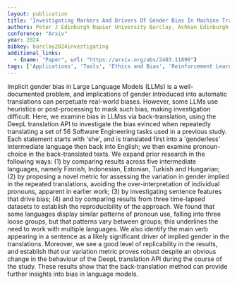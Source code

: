 ```yaml
---
layout: publication
title: 'Investigating Markers And Drivers Of Gender Bias In Machine Translations'
authors: Peter J Edinburgh Napier University Barclay, Ashkan Edinburgh Napier University Sami
conference: "Arxiv"
year: 2024
bibkey: barclay2024investigating
additional_links:
  - {name: "Paper", url: "https://arxiv.org/abs/2403.11896"}
tags: ['Applications', 'Tools', 'Ethics and Bias', 'Reinforcement Learning']
---
```

Implicit gender bias in Large Language Models (LLMs) is a well-documented
problem, and implications of gender introduced into automatic translations can
perpetuate real-world biases. However, some LLMs use heuristics or
post-processing to mask such bias, making investigation difficult. Here, we
examine bias in LLMss via back-translation, using the DeepL translation API to
investigate the bias evinced when repeatedly translating a set of 56 Software
Engineering tasks used in a previous study. Each statement starts with 'she',
and is translated first into a 'genderless' intermediate language then back
into English; we then examine pronoun-choice in the back-translated texts. We
expand prior research in the following ways: (1) by comparing results across
five intermediate languages, namely Finnish, Indonesian, Estonian, Turkish and
Hungarian; (2) by proposing a novel metric for assessing the variation in
gender implied in the repeated translations, avoiding the over-interpretation
of individual pronouns, apparent in earlier work; (3) by investigating sentence
features that drive bias; (4) and by comparing results from three time-lapsed
datasets to establish the reproducibility of the approach. We found that some
languages display similar patterns of pronoun use, falling into three loose
groups, but that patterns vary between groups; this underlines the need to work
with multiple languages. We also identify the main verb appearing in a sentence
as a likely significant driver of implied gender in the translations. Moreover,
we see a good level of replicability in the results, and establish that our
variation metric proves robust despite an obvious change in the behaviour of
the DeepL translation API during the course of the study. These results show
that the back-translation method can provide further insights into bias in
language models.
